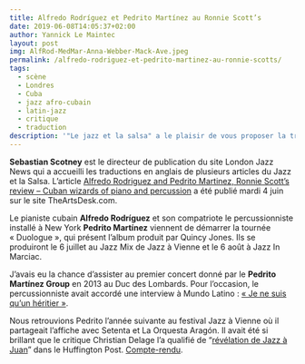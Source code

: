 ```yaml
---
title: Alfredo Rodríguez et Pedrito Martínez au Ronnie Scott’s
date: 2019-06-08T14:05:37+02:00
author: Yannick Le Maintec
layout: post
img: AlfRod-MedMar-Anna-Webber-Mack-Ave.jpeg
permalink: /alfredo-rodriguez-et-pedrito-martinez-au-ronnie-scotts/
tags:
  - scène
  - Londres
  - Cuba
  - jazz afro-cubain
  - latin-jazz
  - critique
  - traduction
description: '"Le jazz et la salsa" a le plaisir de vous proposer la traduction française de l&#8217;article du concert donné par Alfredo Rodríguez et Pedrito Martínez au Ronnie Scott&#8217;s de Londres.'
---
```


**Sebastian Scotney** est le directeur de publication du site London Jazz News qui a accueilli les traductions en anglais de plusieurs articles du Jazz et la Salsa. L&#8217;article [Alfredo Rodriguez and Pedrito Martinez, Ronnie Scott&#8217;s review &#8211; Cuban wizards of piano and percussion](https://www.theartsdesk.com/new-music/alfredo-rodriguez-and-pedrito-martinez-ronnie-scotts-review-cuban-wizards-piano-and) a été publié mardi 4 juin sur le site TheArtsDesk.com.

Le pianiste cubain **Alfredo Rodríguez** et son compatriote le percussionniste installé à New York **Pedrito Martínez** viennent de démarrer la tournée «&nbsp;Duologue&nbsp;», qui présent l&#8217;album produit par Quincy Jones. Ils se produiront le 6 juillet au Jazz Mix de Jazz à Vienne et le 6 août à Jazz In Marciac.

J&#8217;avais eu la chance d&#8217;assister au premier concert donné par le **Pedrito Martínez Group** en 2013 au Duc des Lombards. Pour l&#8217;occasion, le percussionniste avait accordé une interview à Mundo Latino : [«&nbsp;Je ne suis qu’un héritier&nbsp;»](http://mundolatino.blog.lemonde.fr/2013/11/13/pedrito-martinez-je-ne-suis-quun-heritier-2/).

Nous retrouvions Pedrito l&#8217;année suivante au festival Jazz à Vienne où il partageait l&#8217;affiche avec Setenta et La Orquesta Aragón. Il avait été si brillant que le critique Christian Delage l&#8217;a qualifié de &#8220;[révélation de Jazz à Juan](https://www.huffingtonpost.fr/christian-delage/revelations-jazz-a-juan-_b_5612339.html)&#8221; dans le Huffington Post. [Compte-rendu](http://mundolatino.blog.lemonde.fr/2014/07/22/setenta-martinez-aragon-chaude-nuit-cubaine-a-jazz-a-juan/).
